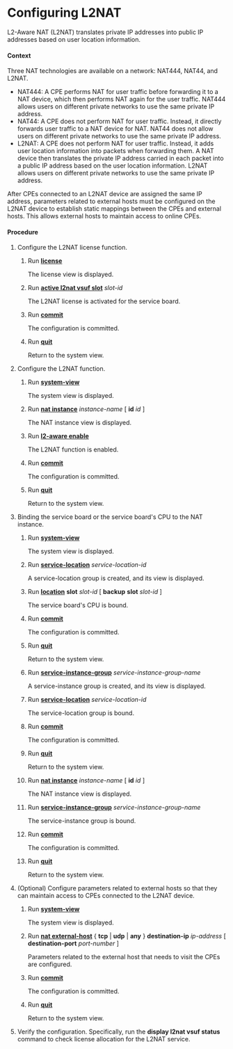 Configuring L2NAT
=================

L2-Aware NAT (L2NAT) translates private IP addresses into public IP addresses based on user location information.

#### Context

Three NAT technologies are available on a network: NAT444, NAT44, and L2NAT.

* NAT444: A CPE performs NAT for user traffic before forwarding it to a NAT device, which then performs NAT again for the user traffic. NAT444 allows users on different private networks to use the same private IP address.
* NAT44: A CPE does not perform NAT for user traffic. Instead, it directly forwards user traffic to a NAT device for NAT. NAT44 does not allow users on different private networks to use the same private IP address.
* L2NAT: A CPE does not perform NAT for user traffic. Instead, it adds user location information into packets when forwarding them. A NAT device then translates the private IP address carried in each packet into a public IP address based on the user location information. L2NAT allows users on different private networks to use the same private IP address.

After CPEs connected to an L2NAT device are assigned the same IP address, parameters related to external hosts must be configured on the L2NAT device to establish static mappings between the CPEs and external hosts. This allows external hosts to maintain access to online CPEs.


#### Procedure

1. Configure the L2NAT license function.
   1. Run [**license**](cmdqueryname=license)
      
      
      
      The license view is displayed.
   2. Run [**active l2nat vsuf slot**](cmdqueryname=active+l2nat+vsuf+slot) *slot-id*
      
      
      
      The L2NAT license is activated for the service board.
   3. Run [**commit**](cmdqueryname=commit)
      
      
      
      The configuration is committed.
   4. Run [**quit**](cmdqueryname=quit)
      
      
      
      Return to the system view.
2. Configure the L2NAT function.
   1. Run [**system-view**](cmdqueryname=system-view)
      
      
      
      The system view is displayed.
   2. Run [**nat instance**](cmdqueryname=nat+instance) *instance-name* [ **id** *id* ]
      
      
      
      The NAT instance view is displayed.
   3. Run [**l2-aware enable**](cmdqueryname=l2-aware+enable)
      
      
      
      The L2NAT function is enabled.
   4. Run [**commit**](cmdqueryname=commit)
      
      
      
      The configuration is committed.
   5. Run [**quit**](cmdqueryname=quit)
      
      
      
      Return to the system view.
3. Binding the service board or the service board's CPU to the NAT instance.
   1. Run [**system-view**](cmdqueryname=system-view)
      
      
      
      The system view is displayed.
   2. Run [**service-location**](cmdqueryname=service-location) *service-location-id*
      
      
      
      A service-location group is created, and its view is displayed.
   3. Run [**location**](cmdqueryname=location) **slot** *slot-id* [ **backup** **slot** *slot-id* ]
      
      
      
      The service board's CPU is bound.
   4. Run [**commit**](cmdqueryname=commit)
      
      
      
      The configuration is committed.
   5. Run [**quit**](cmdqueryname=quit)
      
      
      
      Return to the system view.
   6. Run [**service-instance-group**](cmdqueryname=service-instance-group) *service-instance-group-name*
      
      
      
      A service-instance group is created, and its view is displayed.
   7. Run [**service-location**](cmdqueryname=service-location) *service-location-id*
      
      
      
      The service-location group is bound.
   8. Run [**commit**](cmdqueryname=commit)
      
      
      
      The configuration is committed.
   9. Run [**quit**](cmdqueryname=quit)
      
      
      
      Return to the system view.
   10. Run [**nat instance**](cmdqueryname=nat+instance) *instance-name* [ **id** *id* ]
       
       
       
       The NAT instance view is displayed.
   11. Run [**service-instance-group**](cmdqueryname=service-instance-group) *service-instance-group-name*
       
       
       
       The service-instance group is bound.
   12. Run [**commit**](cmdqueryname=commit)
       
       
       
       The configuration is committed.
   13. Run [**quit**](cmdqueryname=quit)
       
       
       
       Return to the system view.
4. (Optional) Configure parameters related to external hosts so that they can maintain access to CPEs connected to the L2NAT device.
   1. Run [**system-view**](cmdqueryname=system-view)
      
      
      
      The system view is displayed.
   2. Run [**nat external-host**](cmdqueryname=nat+external-host) { **tcp** | **udp** | **any** } **destination-ip** *ip-address* [ **destination-port** *port-number* ]
      
      
      
      Parameters related to the external host that needs to visit the CPEs are configured.
   3. Run [**commit**](cmdqueryname=commit)
      
      
      
      The configuration is committed.
   4. Run [**quit**](cmdqueryname=quit)
      
      
      
      Return to the system view.
5. Verify the configuration. Specifically, run the **display l2nat vsuf status** command to check license allocation for the L2NAT service.